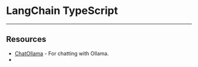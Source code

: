 # LangChain TypeScript


---
## Resources

- [ChatOllama](https://js.langchain.com/docs/integrations/chat/ollama/#overview) - For chatting with Ollama.
- 